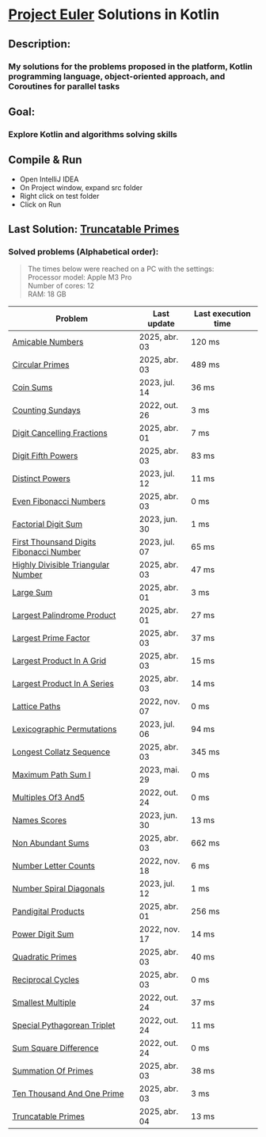 # [Project Euler](https://projecteuler.net) Solutions in Kotlin

## Description:
### My solutions for the problems proposed in the platform, Kotlin programming language, object-oriented approach, and Coroutines for parallel tasks

## Goal:
### Explore Kotlin and algorithms solving skills

## Compile & Run
- Open IntelliJ IDEA
- On Project window, expand src folder
- Right click on test folder
- Click on Run

## Last Solution: [Truncatable Primes](src/main/kotlin/TruncatablePrimes.kt)

### Solved problems (Alphabetical order):

> The times below were reached on a PC with the settings: <br/>
> Processor model: Apple M3 Pro <br/>
> Number of cores: 12 <br/>
> RAM:  18 GB <br/>

| Problem                                                                                           | Last update   | Last execution time |
|---------------------------------------------------------------------------------------------------|---------------|---------------------|
| [Amicable Numbers](src/main/kotlin/AmicableNumbers.kt)                                            | 2025, abr. 03 | 120 ms              |
| [Circular Primes](src/main/kotlin/CircularPrimes.kt)                                              | 2025, abr. 03 | 489 ms              |
| [Coin Sums](src/main/kotlin/CoinSums.kt)                                                          | 2023, jul. 14 | 36 ms               |
| [Counting Sundays](src/main/kotlin/CountingSundays.kt)                                            | 2022, out. 26 | 3 ms                |
| [Digit Cancelling Fractions](src/main/kotlin/DigitCancellingFractions.kt)                         | 2025, abr. 01 | 7 ms                |
| [Digit Fifth Powers](src/main/kotlin/DigitFifthPowers.kt)                                         | 2025, abr. 03 | 83 ms               |
| [Distinct Powers](src/main/kotlin/DistinctPowers.kt)                                              | 2023, jul. 12 | 11 ms               |
| [Even Fibonacci Numbers](src/main/kotlin/EvenFibonacciNumbers.kt)                                 | 2025, abr. 03 | 0 ms                |
| [Factorial Digit Sum](src/main/kotlin/FactorialDigitSum.kt)                                       | 2023, jun. 30 | 1 ms                |
| [First Thounsand Digits Fibonacci Number](src/main/kotlin/FirstThounsandDigitsFibonacciNumber.kt) | 2023, jul. 07 | 65 ms               |
| [Highly Divisible Triangular Number](src/main/kotlin/HighlyDivisibleTriangularNumber.kt)          | 2025, abr. 03 | 47 ms               |
| [Large Sum](src/main/kotlin/LargeSum.kt)                                                          | 2025, abr. 01 | 3 ms                |
| [Largest Palindrome Product](src/main/kotlin/LargestPalindromeProduct.kt)                         | 2025, abr. 01 | 27 ms               |
| [Largest Prime Factor](src/main/kotlin/LargestPrimeFactor.kt)                                     | 2025, abr. 03 | 37 ms               |
| [Largest Product In A Grid](src/main/kotlin/LargestProductInAGrid.kt)                             | 2025, abr. 03 | 15 ms               |
| [Largest Product In A Series](src/main/kotlin/LargestProductInASeries.kt)                         | 2025, abr. 03 | 14 ms               |
| [Lattice Paths](src/main/kotlin/LatticePaths.kt)                                                  | 2022, nov. 07 | 0 ms                |
| [Lexicographic Permutations](src/main/kotlin/LexicographicPermutations.kt)                        | 2023, jul. 06 | 94 ms               |
| [Longest Collatz Sequence](src/main/kotlin/LongestCollatzSequence.kt)                             | 2025, abr. 03 | 345 ms              |
| [Maximum Path Sum I](src/main/kotlin/MaximumPathSumI.kt)                                          | 2023, mai. 29 | 0 ms                |
| [Multiples Of3 And5](src/main/kotlin/MultiplesOf3And5.kt)                                         | 2022, out. 24 | 0 ms                |
| [Names Scores](src/main/kotlin/NamesScores.kt)                                                    | 2023, jun. 30 | 13 ms               |
| [Non Abundant Sums](src/main/kotlin/NonAbundantSums.kt)                                           | 2025, abr. 03 | 662 ms              |
| [Number Letter Counts](src/main/kotlin/NumberLetterCounts.kt)                                     | 2022, nov. 18 | 6 ms                |
| [Number Spiral Diagonals](src/main/kotlin/NumberSpiralDiagonals.kt)                               | 2023, jul. 12 | 1 ms                |
| [Pandigital Products](src/main/kotlin/PandigitalProducts.kt)                                      | 2025, abr. 01 | 256 ms              |
| [Power Digit Sum](src/main/kotlin/PowerDigitSum.kt)                                               | 2022, nov. 17 | 14 ms               |
| [Quadratic Primes](src/main/kotlin/QuadraticPrimes.kt)                                            | 2025, abr. 03 | 40 ms               |
| [Reciprocal Cycles](src/main/kotlin/ReciprocalCycles.kt)                                          | 2025, abr. 03 | 0 ms                |
| [Smallest Multiple](src/main/kotlin/SmallestMultiple.kt)                                          | 2022, out. 24 | 37 ms               |
| [Special Pythagorean Triplet](src/main/kotlin/SpecialPythagoreanTriplet.kt)                       | 2022, out. 24 | 11 ms               |
| [Sum Square Difference](src/main/kotlin/SumSquareDifference.kt)                                   | 2022, out. 24 | 0 ms                |
| [Summation Of Primes](src/main/kotlin/SummationOfPrimes.kt)                                       | 2025, abr. 03 | 38 ms               |
| [Ten Thousand And One Prime](src/main/kotlin/TenThousandAndOnePrime.kt)                           | 2025, abr. 03 | 3 ms                |
| [Truncatable Primes](src/main/kotlin/TruncatablePrimes.kt)                                        | 2025, abr. 04 | 13 ms               |
